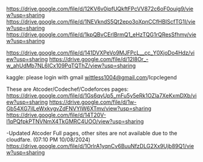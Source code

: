 https://drive.google.com/file/d/12KV6v0ipfUQkftFPcVV872c6oF0ouig9/view?usp=sharing
https://drive.google.com/file/d/1NEVkndS5Qt2epo3oXpnCCfHBIScfTG1I/view?usp=sharing
https://drive.google.com/file/d/1kpQBvCErlBrmQ1_eHzTQG1rQResSfhmy/view?usp=sharing

https://drive.google.com/file/d/141DVXPeVo9MJFPcL__cc_Y0XjoDo4Hdz/view?usp=sharing
https://drive.google.com/file/d/12l8Or_-w_ahUdMb7NL6ICx109PqTQThZ/view?usp=sharing

kaggle: please login with gmail
wittless1004@gmail.com/Icpclegend

These are Atcoder/Codechef/Codeforces pages:
https://drive.google.com/file/d/1Gs6qyUp5_mFu5y5eRk1OZla7XeKxmDXb/view?usp=sharing
https://drive.google.com/file/d/1w-Gb54XG7ilLeWxkvgvZdFNVYIW6XTmv/view?usp=sharing
https://drive.google.com/file/d/14T20V-l1qPQfpkPTNVNmX4TkGMRC4UOO/view?usp=sharing

-Updated Atcoder Full pages, other sites are not available due to the cloudfare. (07:10 PM 10/08/2024)
https://drive.google.com/file/d/1OrlrA1yqnCv6BuuNfzDLG2Xx9Ujb89Q1/view?usp=sharing
